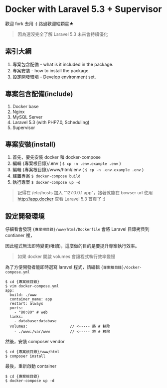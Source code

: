 # Docker with Laravel 5.3 + Supervisor

歡迎 fork 去用  :)  路過歡迎給顆星★

> 因為還沒完全了解 Laravel 5.3 未來會持續優化

## 索引大綱

1. 專案包含配備 - what is it included in the package.
1. 專案安裝 - how to install the package.
1. 設定開發環境 - Develop environment set.

## 專案包含配備(include)

1. Docker base
1. Nginx
1. MySQL Server
1. Laravel 5.3 (with PHP7.0, Scheduling)
1. Supervisor

## 專案安裝(install)

1. 首先，要先安裝 docker 和 docker-compose
1. 編輯 {專案根目錄}/.env ( `$ cp -n .env.example .env` )
1. 編輯 {專案根目錄}/www/html/.env ( `$ cp -n .env.example .env` )
1. 建置專案 `$ docker-compose build`
1. 執行專案 `$ docker-compose up -d`

> 記得在 /etc/hosts 加入 "127.0.0.1 app"，接著就能在 bowser url 使用 http://app.docker 查看 Laravel 5.3 首頁了 :)

## 設定開發環境

仔細看會發現 `{專案根目錄}/www/html/Dockerfile` 會將 Laravel 目錄拷貝到 contianer 裡，

因此程式無法即時變更(唯讀)，這麼做的目的是要提升專案執行效率。

> 如果 docker 開啟 volumes 會讓程式執行效率變慢

為了方便開發者能即時選寫 laravel 程式，請編輯 `{專案根目錄}/docker-compose.yml`

```
$ cd {專案根目錄}
$ vim docker-compose.yml
app:
  build: ./www
  container_name: app
  restart: always
  ports:
    - "80:80" # web
  links:
    - database:database
  volumes:                   // <----- 將 # 移除
    - ./www:/var/www         // <----- 將 # 移除
```

然後，安裝 composer vendor

```
$ cd {專案根目錄}/www/html
$ composer install
```

最後，重新啟動 container

```
$ cd {專案根目錄}
$ docker-compose up -d
```